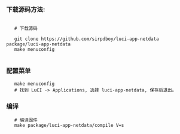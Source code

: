 ### 下载源码方法:

 ```Brach
 
    # 下载源码
	
    git clone https://github.com/sirpdboy/luci-app-netdata package/luci-app-netdata
    make menuconfig
	
 ``` 
### 配置菜单

 ```Brach
    make menuconfig
	# 找到 LuCI -> Applications, 选择 luci-app-netdata, 保存后退出。
 ``` 
 
### 编译

 ```Brach 
    # 编译固件
    make package/luci-app-netdata/compile V=s
 ```
